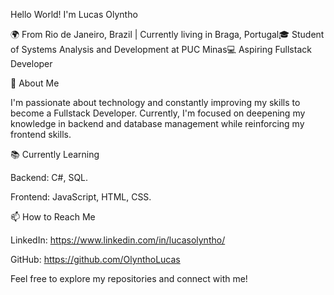 Hello World! I'm Lucas Olyntho

🌍 From Rio de Janeiro, Brazil | Currently living in Braga, Portugal🎓 Student of Systems Analysis and Development at PUC Minas💻 Aspiring Fullstack Developer

🚀 About Me

I'm passionate about technology and constantly improving my skills to become a Fullstack Developer. Currently, I'm focused on deepening my knowledge in backend and database management while reinforcing my frontend skills.

📚 Currently Learning

Backend: C#, SQL.

Frontend: JavaScript, HTML, CSS.

📫 How to Reach Me

LinkedIn: https://www.linkedin.com/in/lucasolyntho/

GitHub: https://github.com/OlynthoLucas

Feel free to explore my repositories and connect with me!
<!---
OlynthoLucas/OlynthoLucas is a ✨ special ✨ repository because its `README.md` (this file) appears on your GitHub profile.
You can click the Preview link to take a look at your changes.
--->
